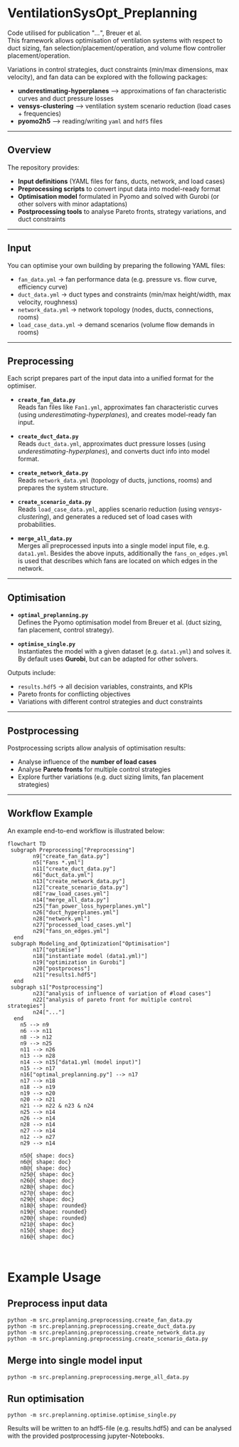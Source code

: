 # VentilationSysOpt_Preplanning

Code utilised for publication "*...*", Breuer et al.  
This framework allows optimisation of ventilation systems with respect to duct sizing, fan selection/placement/operation, and volume flow controller placement/operation.  

Variations in control strategies, duct constraints (min/max dimensions, max velocity), and fan data can be explored with the following packages:  
- **underestimating-hyperplanes** --> approximations of fan characteristic curves and duct pressure losses  
- **vensys-clustering** --> ventilation system scenario reduction (load cases + frequencies)  
- **pyomo2h5** --> reading/writing `yaml` and `hdf5` files  

---

## Overview
The repository provides:
- **Input definitions** (YAML files for fans, ducts, network, and load cases)  
- **Preprocessing scripts** to convert input data into model-ready format  
- **Optimisation model** formulated in Pyomo and solved with Gurobi (or other solvers with minor adaptations)  
- **Postprocessing tools** to analyse Pareto fronts, strategy variations, and duct constraints  

---

## Input
You can optimise your own building by preparing the following YAML files:
- `fan_data.yml` → fan performance data (e.g. pressure vs. flow curve, efficiency curve)  
- `duct_data.yml` → duct types and constraints (min/max height/width, max velocity, roughness)  
- `network_data.yml` → network topology (nodes, ducts, connections, rooms)  
- `load_case_data.yml` → demand scenarios (volume flow demands in rooms)  

---

## Preprocessing

Each script prepares part of the input data into a unified format for the optimiser.

- **`create_fan_data.py`**  
  Reads fan files like `Fan1.yml`, approximates fan characteristic curves (using *underestimating-hyperplanes*), and creates model-ready fan input.  

- **`create_duct_data.py`**  
  Reads `duct_data.yml`, approximates duct pressure losses (using *underestimating-hyperplanes*), and converts duct info into model format.  

- **`create_network_data.py`**  
  Reads `network_data.yml` (topology of ducts, junctions, rooms) and prepares the system structure.  

- **`create_scenario_data.py`**  
  Reads `load_case_data.yml`, applies scenario reduction (using *vensys-clustering*), and generates a reduced set of load cases with probabilities.  

- **`merge_all_data.py`**  
  Merges all preprocessed inputs into a single model input file, e.g. `data1.yml`. Besides the above inputs, additionally the `fans_on_edges.yml` is used that describes which fans are located on which edges in the network.  

---

## Optimisation

- **`optimal_preplanning.py`**  
  Defines the Pyomo optimisation model from Breuer et al. (duct sizing, fan placement, control strategy).  

- **`optimise_single.py`**  
  Instantiates the model with a given dataset (e.g. `data1.yml`) and solves it.  
  By default uses **Gurobi**, but can be adapted for other solvers.  

Outputs include:
- `results.hdf5` → all decision variables, constraints, and KPIs  
- Pareto fronts for conflicting objectives  
- Variations with different control strategies and duct constraints  

---

## Postprocessing
Postprocessing scripts allow analysis of optimisation results:
- Analyse influence of the **number of load cases**  
- Analyse **Pareto fronts** for multiple control strategies  
- Explore further variations (e.g. duct sizing limits, fan placement strategies)  

---

## Workflow Example

An example end-to-end workflow is illustrated below:

```mermaid
flowchart TD
 subgraph Preprocessing["Preprocessing"]
        n9["create_fan_data.py"]
        n5["Fans *.yml"]
        n11["create_duct_data.py"]
        n6["duct_data.yml"]
        n13["create_network_data.py"]
        n12["create_scenario_data.py"]
        n8["raw_load_cases.yml"]
        n14["merge_all_data.py"]
        n25["fan_power_loss_hyperplanes.yml"]
        n26["duct_hyperplanes.yml"]
        n28["network.yml"]
        n27["processed_load_cases.yml"]
        n29["fans_on_edges.yml"]
  end
 subgraph Modeling_and_Optimization["Optimisation"]
        n17["optimise"]
        n18["instantiate model (data1.yml)"]
        n19["optimization in Gurobi"]
        n20["postprocess"]
        n21["results1.hdf5"]
  end
 subgraph s1["Postprocessing"]
        n23["analysis of influence of variation of #load cases"]
        n22["analysis of pareto front for multiple control strategies"]
        n24["..."]
  end
    n5 --> n9
    n6 --> n11
    n8 --> n12
    n9 --> n25
    n11 --> n26
    n13 --> n28
    n14 --> n15["data1.yml (model input)"]
    n15 --> n17
    n16["optimal_preplanning.py"] --> n17
    n17 --> n18
    n18 --> n19
    n19 --> n20
    n20 --> n21
    n21 --> n22 & n23 & n24
    n25 --> n14
    n26 --> n14
    n28 --> n14
    n27 --> n14
    n12 --> n27
    n29 --> n14

    n5@{ shape: docs}
    n6@{ shape: doc}
    n8@{ shape: doc}
    n25@{ shape: doc}
    n26@{ shape: doc}
    n28@{ shape: doc}
    n27@{ shape: doc}
    n29@{ shape: doc}
    n18@{ shape: rounded}
    n19@{ shape: rounded}
    n20@{ shape: rounded}
    n21@{ shape: doc}
    n15@{ shape: doc}
    n16@{ shape: doc}



```

# Example Usage


## Preprocess input data
```
python -m src.preplanning.preprocessing.create_fan_data.py
python -m src.preplanning.preprocessing.create_duct_data.py
python -m src.preplanning.preprocessing.create_network_data.py
python -m src.preplanning.preprocessing.create_scenario_data.py
```

## Merge into single model input
```
python -m src.preplanning.preprocessing.merge_all_data.py
```

## Run optimisation
```
python -m src.preplanning.optimise.optimise_single.py
```

Results will be written to an hdf5-file (e.g. results.hdf5) and can be analysed with the provided postprocessing jupyter-Notebooks.
